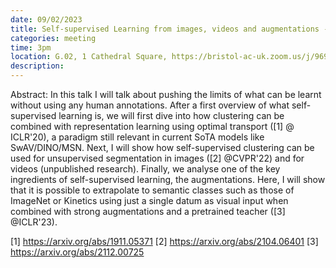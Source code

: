 ```yaml
---
date: 09/02/2023
title: Self-supervised Learning from images, videos and augmentations - Yuki Asano
categories: meeting
time: 3pm
location: G.02, 1 Cathedral Square, https://bristol-ac-uk.zoom.us/j/96903774129
description:
---
```

Abstract: In this talk I will talk about pushing the limits of what can be learnt without using any human annotations. After a first overview of what self-supervised learning is, we will first dive into how clustering can be combined with representation learning using optimal transport ([1] @ ICLR'20), a paradigm still relevant in current SoTA models like SwAV/DINO/MSN. Next, I will show how self-supervised clustering can be used for unsupervised segmentation in images ([2] @CVPR'22) and for videos (unpublished research). Finally, we analyse one of the key ingredients of self-supervised learning, the augmentations. Here, I will show that it is possible to extrapolate to semantic classes such as those of ImageNet or Kinetics using just a single datum as visual input when combined with strong augmentations and a pretrained teacher ([3] @ICLR'23). 

[1] https://arxiv.org/abs/1911.05371 
[2] https://arxiv.org/abs/2104.06401
[3] https://arxiv.org/abs/2112.00725 